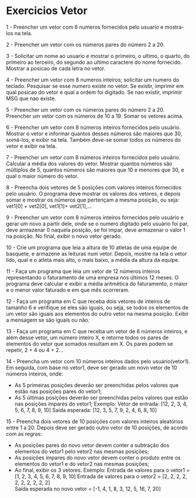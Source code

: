 # Exercicios Vetor

1 - Preencher um vetor com 6 numeros fornecidos pelo usuario e mostra-los na tela.

2 - Preencher um vetor com os números pares do número 2 a 20.

3 - Solicitar um nome ao usuario e mostrar o primeiro, o ultimo, o quarto, do primeiro ao terceiro, do segundo ao ultimo caractere do nome fornecido. Mostrar a posicao de cada letra no vetor.

4 - Preencher um vetor com 8 numeros inteiros; solicitar um numero do teclado. Pesquisar se esse numero existe no vetor. 
	Se existir, imprimir em qual posicao do vetor e qual a ordem foi digitado. Se nao existir, imprimir MSG que nao existe.

5 - Preencher um vetor com os números pares do número 2 a 20. Preencher um vetor com os números de 10 a 19. Somar os vetores acima.

6 - Preencher um vetor com 8 números inteiros fornecidos pelo usuário. Mostrar o vetor e informar quantos desses números são maiores que 30, somá-los, e exibir na tela. Também deve-se somar todos os números do vetor e exibir na tela.

7 - Preencher um vetor com 8 números inteiros fornecidos pelo usuário. Calcular a média dos valores do vetor. Mostrar quantos números são múltiplos de 5, quantos números são maiores que 10 e menores que 30, e qual o maior número do vetor.

8 - Preencha dois vetores de 5 posições com valores inteiros fornecidos pelo usuário. O programa deve mostrar os valores dos vetores, e depois somar e mostrar os números que pertençam a mesma posição, ou seja: vet1[0] + vet2[0], vet1[1]+ vet2[1],... 

9 - Preencher um vetor com 8 números inteiros fornecidos pelo usuário e gerar um novo a partir dele, onde se o numero digitado pelo usuário foi par, deve armazenar 0 naquela posição, se foi impar, deve armazenar o valor 1 na posição. No final, exibir o novo vetor gerado. 

10 - Crie um programa que leia a altura de 10 atletas de uma equipe de basquete, e armazene as leituras num vetor. Depois, mostre na tela o vetor lido, qual e o atleta mais alto, o mais baixo, a média da altura da equipe.

11 - Faça um programa que leia um vetor de 12 números inteiros representando o faturamento de uma empresa nos últimos 12 meses. O programa deve calcular e exibir a média aritmética do faturamento, o maior e o menor valor faturado e em que mês ocorreram.

12 - Faça um programa em C que receba dois vetores de inteiros de tamanho 6 e verifique se eles são iguais, ou seja, se todos os elementos de um vetor são iguais aos elementos do outro vetor na mesma posição. Exibir a mensagem se são iguais ou não.

13 - Faça um programa em C que receba um vetor de 6 números inteiros, e além desse vetor, um número inteiro X, e retorne todos os pares de elementos do vetor que somados resultam em X. Os pares podem se repetir, 2 + 4 ou 4 + 2...

14 - Preencha um vetor com 10 números inteiros dados pelo usuário(vetor1). Em seguida, com base no vetor1, deve ser gerado um novo vetor de 10 números inteiros, onde: 
- As 5 primeiras posições deverão ser preenchidas pelos valores que estão nas posições pares do vetor1;
- As 5 últimas posições deverão ser preenchidas pelos valores que estão nas posições ímpares do vetor1;
Exemplo: 
Vetor de entrada: [12, 2, 3, 4, 5, 6, 7, 8, 9, 10]
Saída esperada:   [12, 3, 5, 7, 9, 2, 4, 6, 8, 10]


15 - Preencha dois vetores de 10 posições com valores inteiros aleatórios entre 1 a 20. Depois deve ser gerado outro vetor de 10 posições, de acordo com as regras:
- As posições pares do novo vetor devem conter a subtração dos elementos do vetor1 pelo vetor2 nas mesmas posições;
- As posições ímpares do novo vetor devem conter o produto entre os elementos do vetor1 e do vetor2 nas mesmas posições;
- Ao final, exibir os 3 vetores.
 Exemplo:
 Entrada de valores para o vetor1 =   [1, 2, 3, 4, 5, 6, 7, 8, 9, 10] 
 Entrada de valores para o vetor2 =   [2, 2, 2, 2, 2, 2, 2, 2, 2, 2]  
 Saída esperada no novo vetor =       [-1, 4, 1, 8, 3, 12, 5, 16, 7, 20]

